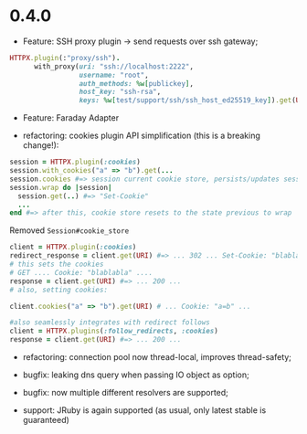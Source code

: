 # 0.4.0

* Feature: SSH proxy plugin -> send requests over ssh gateway;

```ruby
HTTPX.plugin(:"proxy/ssh").
	  with_proxy(uri: "ssh://localhost:2222",
                 username: "root",
                 auth_methods: %w[publickey],
                 host_key: "ssh-rsa",
                 keys: %w[test/support/ssh/ssh_host_ed25519_key]).get(URI)
```

* Feature: Faraday Adapter

* refactoring: cookies plugin API simplification (this is a breaking change!):

```ruby
session = HTTPX.plugin(:cookies)
session.with_cookies("a" => "b").get(...
session.cookies #=> session current cookie store, persists/updates session cookies as requests are processed
session.wrap do |session|
  session.get(..) #=> "Set-Cookie"
  ...
end #=> after this, cookie store resets to the state previous to wrap
```

Removed `Session#cookie_store`

```ruby
client = HTTPX.plugin(:cookies)
redirect_response = client.get(URI) #=> ... 302 ... Set-Cookie: "blablalba" ...
# this sets the cookies
# GET .... Cookie: "blablabla" ....
response = client.get(URI) #=> ... 200 ...
# also, setting cookies:

client.cookies("a" => "b").get(URI) # ... Cookie: "a=b" ...

#also seamlessly integrates with redirect follows
client = HTTPX.plugins(:follow_redirects, :cookies)
response = client.get(URI) #=> ... 200 ...
```

* refactoring: connection pool now thread-local, improves thread-safety;

* bugfix: leaking dns query when passing IO object as option;

* bugfix: now multiple different resolvers are supported;

* support: JRuby is again supported (as usual, only latest stable is guaranteed)